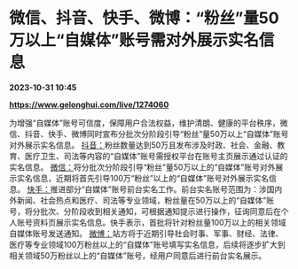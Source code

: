 # 微信、抖音、快手、微博：“粉丝”量50万以上“自媒体”账号需对外展示实名信息

**2023-10-31 10:45**

**https://www.gelonghui.com/live/1274060**

为增强“自媒体”账号可信度，保障用户合法权益，维护清朗、健康的平台秩序，微信、抖音、快手、微博同时宣布分批次分阶段引导“粉丝”量50万以上“自媒体”账号对外展示实名信息。 <u>抖音：</u>粉丝数量达到50万且发布涉及时政、社会、金融、教育、医疗卫生、司法等内容的“自媒体”账号需授权平台在账号主页展示通过认证的实名信息。 <u>微信：</u>将分批次分阶段引导“粉丝”量50万以上的“自媒体”账号对外展示实名信息，近期将首先引导100万“粉丝”以上的“自媒体”账号对外展示实名信息。 <u>快手：</u>推进部分“自媒体”账号前台实名工作。前台实名账号范围为：涉国内外新闻、社会热点和医疗、司法等专业领域，粉丝量在50万以上的“自媒体”账号，将分批次、分阶段收到相关通知，可根据通知提示进行操作，征询同意后在个人账号资料页展示实名信息。快手表示，首批将针对粉丝量100万以上的相关领域自媒体账号发送通知。 <u>微博：</u>站方将于近期引导社会时事、军事、财经、法律、医疗等专业领域100万粉丝以上的“自媒体”账号填写实名信息，后续将逐步扩大到相关领域50万粉丝以上的“自媒体”账号，经用户同意后进行前台实名展示。